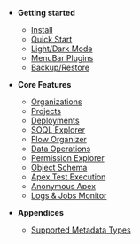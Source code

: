 -   **Getting started**

    -   [Install](/pages/gettingStarted/install.md)
    -   [Quick Start](/pages/gettingStarted/quickStart.md)
    -   [Light/Dark Mode](/pages/gettingStarted/lightDarkMode.md)
    -   [MenuBar Plugins](/pages/gettingStarted/menubarPlugins.md)
    -   [Backup/Restore](/pages/gettingStarted/backup.md)

-   **Core Features**

    -   [Organizations](/pages/coreFeatures/organizations.md)
    -   [Projects](/pages/coreFeatures/projects.md)
    -   [Deployments](/pages/coreFeatures/deployments.md)
    -   [SOQL Explorer](/pages/coreFeatures/soqlExplorer.md)
    -   [Flow Organizer](/pages/coreFeatures/flowOrganizer.md)
    -   [Data Operations](/pages/coreFeatures/dataOperations.md)
    -   [Permission Explorer](/pages/coreFeatures/permissionExplorer.md)
    -   [Object Schema](/pages/coreFeatures/objectSchema.md)
    -   [Apex Test Execution](/pages/coreFeatures/apexTestExecution.md)
    -   [Anonymous Apex](/pages/coreFeatures/anonymousApex.md)
    -   [Logs & Jobs Monitor](/pages/coreFeatures/logsJobsMonitor.md)

-   **Appendices**
    -   [Supported Metadata Types](/pages/appendices/supportedMetadataTypes.md)
